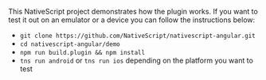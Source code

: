 This NativeScript project demonstrates how the plugin works.
If you want to test it out on an emulator or a device you can follow the instructions below:

* `git clone https://github.com/NativeScript/nativescript-angular.git`
* `cd nativescript-angular/demo`
* `npm run build.plugin && npm install`
* `tns run android` or `tns run ios` depending on the platform you want to test
